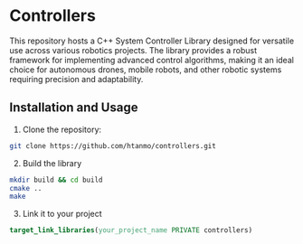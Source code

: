 # Controllers

This repository hosts a C++ System Controller Library designed for versatile use across various robotics projects. The library provides a robust framework for implementing advanced control algorithms, making it an ideal choice for autonomous drones, mobile robots, and other robotic systems requiring precision and adaptability.

## Installation and Usage

1. Clone the repository:
```bash
git clone https://github.com/htanmo/controllers.git
```

2. Build the library
```bash 
mkdir build && cd build
cmake ..
make
```

3. Link it to your project
```cmake
target_link_libraries(your_project_name PRIVATE controllers)
```
